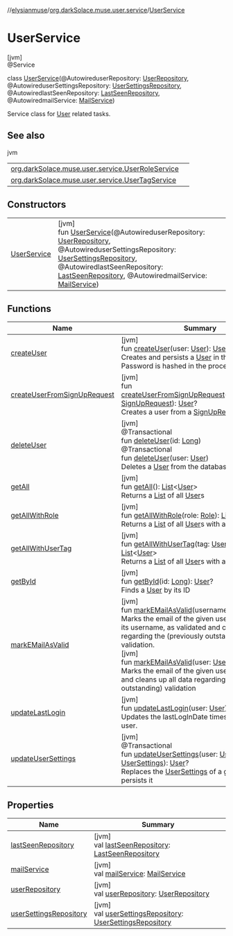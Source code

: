 //[elysianmuse](../../../index.md)/[org.darkSolace.muse.user.service](../index.md)/[UserService](index.md)

# UserService

[jvm]\
@Service

class [UserService](index.md)(@AutowireduserRepository: [UserRepository](../../org.darkSolace.muse.user.repository/-user-repository/index.md), @AutowireduserSettingsRepository: [UserSettingsRepository](../../org.darkSolace.muse.user.repository/-user-settings-repository/index.md), @AutowiredlastSeenRepository: [LastSeenRepository](../../org.darkSolace.muse.lastSeen.repository/-last-seen-repository/index.md), @AutowiredmailService: [MailService](../../org.darkSolace.muse.mail.service/-mail-service/index.md))

Service class for [User](../../org.darkSolace.muse.user.model/-user/index.md) related tasks.

## See also

jvm

| | |
|---|---|
| [org.darkSolace.muse.user.service.UserRoleService](../-user-role-service/index.md) |  |
| [org.darkSolace.muse.user.service.UserTagService](../-user-tag-service/index.md) |  |

## Constructors

| | |
|---|---|
| [UserService](-user-service.md) | [jvm]<br>fun [UserService](-user-service.md)(@AutowireduserRepository: [UserRepository](../../org.darkSolace.muse.user.repository/-user-repository/index.md), @AutowireduserSettingsRepository: [UserSettingsRepository](../../org.darkSolace.muse.user.repository/-user-settings-repository/index.md), @AutowiredlastSeenRepository: [LastSeenRepository](../../org.darkSolace.muse.lastSeen.repository/-last-seen-repository/index.md), @AutowiredmailService: [MailService](../../org.darkSolace.muse.mail.service/-mail-service/index.md)) |

## Functions

| Name | Summary |
|---|---|
| [createUser](create-user.md) | [jvm]<br>fun [createUser](create-user.md)(user: [User](../../org.darkSolace.muse.user.model/-user/index.md)): [User](../../org.darkSolace.muse.user.model/-user/index.md)?<br>Creates and persists a [User](../../org.darkSolace.muse.user.model/-user/index.md) in the database Password is hashed in the process |
| [createUserFromSignUpRequest](create-user-from-sign-up-request.md) | [jvm]<br>fun [createUserFromSignUpRequest](create-user-from-sign-up-request.md)(signUpRequest: [SignUpRequest](../../org.darkSolace.muse.security.model/-sign-up-request/index.md)): [User](../../org.darkSolace.muse.user.model/-user/index.md)?<br>Creates a user from a [SignUpRequest](../../org.darkSolace.muse.security.model/-sign-up-request/index.md) |
| [deleteUser](delete-user.md) | [jvm]<br>@Transactional<br>fun [deleteUser](delete-user.md)(id: [Long](https://kotlinlang.org/api/latest/jvm/stdlib/kotlin/-long/index.html))<br>@Transactional<br>fun [deleteUser](delete-user.md)(user: [User](../../org.darkSolace.muse.user.model/-user/index.md))<br>Deletes a [User](../../org.darkSolace.muse.user.model/-user/index.md) from the database |
| [getAll](get-all.md) | [jvm]<br>fun [getAll](get-all.md)(): [List](https://kotlinlang.org/api/latest/jvm/stdlib/kotlin.collections/-list/index.html)&lt;[User](../../org.darkSolace.muse.user.model/-user/index.md)&gt;<br>Returns a [List](https://kotlinlang.org/api/latest/jvm/stdlib/kotlin.collections/-list/index.html) of all [User](../../org.darkSolace.muse.user.model/-user/index.md)s |
| [getAllWithRole](get-all-with-role.md) | [jvm]<br>fun [getAllWithRole](get-all-with-role.md)(role: [Role](../../org.darkSolace.muse.user.model/-role/index.md)): [List](https://kotlinlang.org/api/latest/jvm/stdlib/kotlin.collections/-list/index.html)&lt;[User](../../org.darkSolace.muse.user.model/-user/index.md)&gt;<br>Returns a [List](https://kotlinlang.org/api/latest/jvm/stdlib/kotlin.collections/-list/index.html) of all [User](../../org.darkSolace.muse.user.model/-user/index.md)s with a given [Role](../../org.darkSolace.muse.user.model/-role/index.md) |
| [getAllWithUserTag](get-all-with-user-tag.md) | [jvm]<br>fun [getAllWithUserTag](get-all-with-user-tag.md)(tag: [UserTag](../../org.darkSolace.muse.user.model/-user-tag/index.md)): [List](https://kotlinlang.org/api/latest/jvm/stdlib/kotlin.collections/-list/index.html)&lt;[User](../../org.darkSolace.muse.user.model/-user/index.md)&gt;<br>Returns a [List](https://kotlinlang.org/api/latest/jvm/stdlib/kotlin.collections/-list/index.html) of all [User](../../org.darkSolace.muse.user.model/-user/index.md)s with a given [UserTag](../../org.darkSolace.muse.user.model/-user-tag/index.md) |
| [getById](get-by-id.md) | [jvm]<br>fun [getById](get-by-id.md)(id: [Long](https://kotlinlang.org/api/latest/jvm/stdlib/kotlin/-long/index.html)): [User](../../org.darkSolace.muse.user.model/-user/index.md)?<br>Finds a [User](../../org.darkSolace.muse.user.model/-user/index.md) by its ID |
| [markEMailAsValid](mark-e-mail-as-valid.md) | [jvm]<br>fun [markEMailAsValid](mark-e-mail-as-valid.md)(username: [String](https://kotlinlang.org/api/latest/jvm/stdlib/kotlin/-string/index.html))<br>Marks the email of the given user, identified by its username, as validated and cleans up all data regarding the (previously outstanding) validation.<br>[jvm]<br>fun [markEMailAsValid](mark-e-mail-as-valid.md)(user: [User](../../org.darkSolace.muse.user.model/-user/index.md))<br>Marks the email of the given user as validated and cleans up all data regarding the (previously outstanding) validation |
| [updateLastLogin](update-last-login.md) | [jvm]<br>fun [updateLastLogin](update-last-login.md)(user: [User](../../org.darkSolace.muse.user.model/-user/index.md))<br>Updates the lastLogInDate timestamp of a given user. |
| [updateUserSettings](update-user-settings.md) | [jvm]<br>@Transactional<br>fun [updateUserSettings](update-user-settings.md)(user: [User](../../org.darkSolace.muse.user.model/-user/index.md), settings: [UserSettings](../../org.darkSolace.muse.user.model/-user-settings/index.md)): [User](../../org.darkSolace.muse.user.model/-user/index.md)?<br>Replaces the [UserSettings](../../org.darkSolace.muse.user.model/-user-settings/index.md) of a given [User](../../org.darkSolace.muse.user.model/-user/index.md) and persists it |

## Properties

| Name | Summary |
|---|---|
| [lastSeenRepository](last-seen-repository.md) | [jvm]<br>val [lastSeenRepository](last-seen-repository.md): [LastSeenRepository](../../org.darkSolace.muse.lastSeen.repository/-last-seen-repository/index.md) |
| [mailService](mail-service.md) | [jvm]<br>val [mailService](mail-service.md): [MailService](../../org.darkSolace.muse.mail.service/-mail-service/index.md) |
| [userRepository](user-repository.md) | [jvm]<br>val [userRepository](user-repository.md): [UserRepository](../../org.darkSolace.muse.user.repository/-user-repository/index.md) |
| [userSettingsRepository](user-settings-repository.md) | [jvm]<br>val [userSettingsRepository](user-settings-repository.md): [UserSettingsRepository](../../org.darkSolace.muse.user.repository/-user-settings-repository/index.md) |
